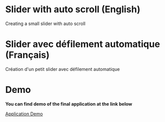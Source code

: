 Slider with auto scroll (English)
======================================

Creating a small slider with auto scroll

Slider avec défilement automatique (Français)
=============================================

Création d'un petit slider avec défilement automatique


Demo
========================
**You can find demo of the final application at the link below**

[Application Demo](http://teachersdunet.hostei.com/slider-auto)